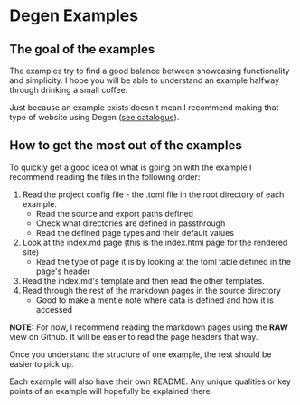 # Degen Examples

## The goal of the examples

The examples try to find a good balance between showcasing functionality and simplicity. I hope you will be able to understand an example halfway through drinking a small coffee.
  
Just because an example exists doesn't mean I recommend making that type of website using Degen ([see catalogue](https://github.com/Jakob-Strobl/Degen/tree/master/examples/catalogue)).

## How to get the most out of the examples

To quickly get a good idea of what is going on with the example I recommend reading the files in the following order:

1. Read the project config file - the .toml file in the root directory of each example.
    - Read the source and export paths defined
    - Check what directories are defined in passthrough
    - Read the defined page types and their default values
2. Look at the index.md page (this is the index.html page for the rendered site)
    - Read the type of page it is by looking at the toml table defined in the page's header
3. Read the index.md's template and then read the other templates.
4. Read through the rest of the markdown pages in the source directory
    - Good to make a mentle note where data is defined and how it is accessed

**NOTE:** For now, I recommend reading the markdown pages using the **RAW** view on Github. It will be easier to read the page headers that way.

Once you understand the structure of one example, the rest should be easier to pick up.

Each example will also have their own README. Any unique qualities or key points of an example will hopefully be explained there.
